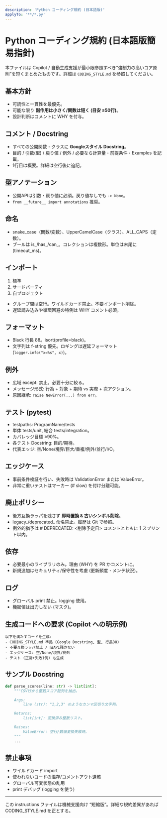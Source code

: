 ```yaml
---
description: 'Python コーディング規約 (日本語版)'
applyTo: '**/*.py'
---
```


# Python コーディング規約 (日本語版簡易指針)

本ファイルは Copilot / 自動生成支援が最小限参照すべき“強制力の高いコア原則”を短くまとめたものです。詳細は `CODING_STYLE.md` を参照してください。

## 基本方針
- 可読性と一貫性を最優先。
- 可能な限り **副作用は小さく/関数は短く (目安 ≤50行)**。
- 設計判断はコメントに WHY を付与。

## コメント / Docstring
- すべての公開関数・クラスに **Googleスタイル Docstring**。
- 目的 / 引数(型) / 戻り値 / 例外 / 必要なら計算量・前提条件・Examples を記載。
- 1行目は概要。詳細は空行後に追記。

## 型アノテーション
- 公開APIは引数・戻り値に必須。戻り値なしでも `-> None`。
- `from __future__ import annotations` 推奨。

## 命名
- snake_case（関数/変数）、UpperCamelCase（クラス）、ALL_CAPS（定数）。
- ブールは is_/has_/can_。コレクションは複数形。単位は末尾に (timeout_ms)。

## インポート
1. 標準
2. サードパーティ
3. 自プロジェクト
- グループ間は空行。ワイルドカード禁止。不要インポート削除。
- 遅延読み込みや循環回避の特例は WHY コメント必須。

## フォーマット
- Black 行長 88。isort(profile=black)。
- 文字列は f-string 優先。ロギングは遅延フォーマット (`logger.info("x=%s", x)`)。

## 例外
- 広域 except: 禁止。必要十分に絞る。
- メッセージ形式: 行為 + 対象 + 期待 vs 実際 + 次アクション。
- 原因継承: `raise NewError(...) from err`。

## テスト (pytest)
- testpaths: ProgramName/tests
- 単体 tests/unit, 結合 tests/integration。
- カバレッジ目標 ≥90%。
- 各テスト Docstring: 目的/期待。
- 代表エッジ: 空/None/境界/巨大/重複/例外/並行/I/O。

## エッジケース
- 事前条件検証を行い、失敗時は ValidationError または ValueError。
- 非常に重いテストはマーカー (# slow) を付け分離可能。

## 廃止ポリシー
- 後方互換ラッパを残さず **即時置換 & 古いシンボル削除**。
- legacy_/deprecated_ 命名禁止。履歴は Git で参照。
- 例外的猶予は # DEPRECATED: <削除予定日> コメントとともに 1 スプリント以内。

## 依存
- 必要最小のライブラリのみ。理由 (WHY) を PR かコメントに。
- 新規追加はセキュリティ/保守性を考慮 (更新頻度・メンテ状況)。

## ログ
- グローバル print 禁止。logging 使用。
- 機密値は出力しない (マスク)。

## 生成コードへの要求 (Copilot への明示例)
```
以下を満たすコードを生成:
- CODING_STYLE.md 準拠 (Google Docstring, 型, 行長88)
- 不要互換ラッパ禁止 / 旧API残さない
- エッジケース: 空/None/境界/例外
- テスト (正常+失敗1例) も生成
```

## サンプル Docstring
```python
def parse_scores(line: str) -> list[int]:
    """CSV行から整数スコア配列を抽出。

    Args:
        line (str): "1,2,3" のようなカンマ区切り文字列。

    Returns:
        list[int]: 変換済み整数リスト。

    Raises:
        ValueError: 空行/数値変換失敗時。
    """
    ...
```

## 禁止事項
- ワイルドカード import
- 使われないコードの温存/コメントアウト遺骸
- グローバル可変状態の乱用
- print デバッグ (logging を使う)

---
この instructions ファイルは機械支援向け “短縮版”。詳細な規約差異があれば CODING_STYLE.md を正とする。
